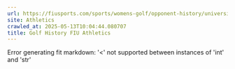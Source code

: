 ```yaml
---
url: https://fiusports.com/sports/womens-golf/opponent-history/university-of-miami/58
site: Athletics
crawled_at: 2025-05-13T10:04:44.080707
title: Golf History FIU Athletics
---
```


Error generating fit markdown: '<' not supported between instances of 'int' and 'str'
